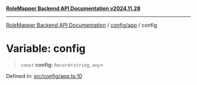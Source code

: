 [**RoleMapper Backend API Documentation v2024.11.28**](../../../README.md)

***

[RoleMapper Backend API Documentation](../../../modules.md) / [config/app](../README.md) / config

# Variable: config

> `const` **config**: `Record`\<`string`, `any`\>

Defined in: [src/config/app.ts:10](https://github.com/FlowCraft-AG/RoleMapper/blob/c56690d4fd1bda4e01111a8d104f8e1bd628a5f5/backend/src/config/app.ts#L10)
